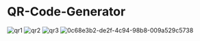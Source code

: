 # QR-Code-Generator
![qr1](https://github.com/RishabhSoni01/QR-Code-Generator/assets/80063042/0c24f629-406f-4ab2-9be4-98d5fad08949)
![qr2](https://github.com/RishabhSoni01/QR-Code-Generator/assets/80063042/a5665798-6d9e-4c24-9231-d70a7a0cb148)
![qr3](https://github.com/RishabhSoni01/QR-Code-Generator/assets/80063042/4453ea3f-eed8-474b-875f-6a3480affeb9)
![0c68e3b2-de2f-4c94-98b8-009a529c5738](https://github.com/RishabhSoni01/QR-Code-Generator/assets/80063042/4d802019-e005-4132-a7fb-f39c8096498f)
